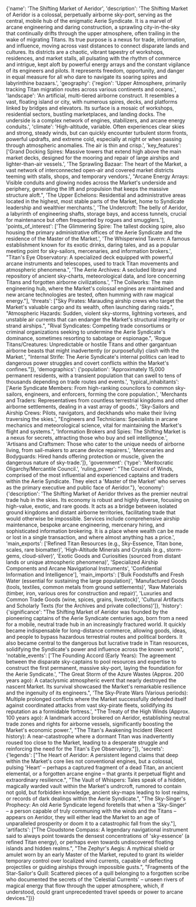 {'name': 'The Shifting Market of Aeridor', 'description': 'The Shifting Market of Aeridor is a colossal, perpetually airborne sky-port, serving as the central, mobile hub of the enigmatic Aerie Syndicate. It is a marvel of arcane engineering and daring construction, a sprawling city-in-the-sky that continually drifts through the upper atmosphere, often trailing in the wake of migrating Titans. Its true purpose is a nexus for trade, information, and influence, moving across vast distances to connect disparate lands and cultures. Its districts are a chaotic, vibrant tapestry of workshops, residences, and market stalls, all pulsating with the rhythm of commerce and intrigue, kept aloft by powerful energy arrays and the constant vigilance of its engineers and pilots. It represents freedom, opportunity, and danger in equal measure for all who dare to navigate its soaring spires and labyrinthine bazaars.', 'geography': {'region': 'Upper Atmosphere, primarily tracking Titan migration routes across various continents and oceans.', 'landscape': 'An artificial, multi-tiered airborne construct. It resembles a vast, floating island or city, with numerous spires, decks, and platforms linked by bridges and elevators. Its surface is a mosaic of workshops, residential sectors, bustling marketplaces, and landing docks. The underside is a complex network of engines, stabilizers, and arcane energy conduits.', 'climate': 'High-altitude, variable. Often experiences clear skies and strong, steady winds, but can quickly encounter turbulent storm fronts, powerful updrafts, and extreme cold, especially at night or when passing through atmospheric anomalies. The air is thin and crisp.', 'key_features': ['Grand Docking Spires: Massive towers that extend high above the main market decks, designed for the mooring and repair of large airships and lighter-than-air vessels.', 'The Sprawling Bazaar: The heart of the Market, a vast network of interconnected open-air and covered market districts teeming with stalls, shops, and temporary vendors.', "Arcane Energy Arrays: Visible conduits and glowing nodes across the Market's underside and periphery, generating the lift and propulsion that keeps the massive structure aloft.", 'The Upper Echelons: Residential and administrative areas located in the highest, most stable parts of the Market, home to Syndicate leadership and wealthier merchants.', 'The Undercroft: The belly of Aeridor, a labyrinth of engineering shafts, storage bays, and access tunnels, crucial for maintenance but often frequented by rogues and smugglers.'], 'points_of_interest': ['The Glimmering Spire: The tallest docking spire, also housing the primary administrative offices of the Aerie Syndicate and the residence of the Master of the Market.', 'The Whisperwind Tavern: A famous establishment known for its exotic drinks, daring tales, and as a popular meeting point for sky-sailors, mercenaries, and information brokers.', "Titan's Eye Observatory: A specialized deck equipped with powerful arcane instruments and telescopes, used to track Titan movements and atmospheric phenomena.", 'The Aerie Archives: A secluded library and repository of ancient sky-charts, meteorological data, and lore concerning Titans and forgotten airborne civilizations.', "The Coilworks: The main engineering hub, where the Market's colossal engines are maintained and new arcane technologies are tested, often humming with raw magical energy."], 'threats': ["Sky Pirates: Marauding airship crews who target the Market's valuable cargo and its wealth, often launching daring raids.", "Atmospheric Hazards: Sudden, violent sky-storms, lightning vortexes, and unstable air currents that can endanger the Market's structural integrity or strand airships.", "Rival Syndicates: Competing trade consortiums or criminal organizations seeking to undermine the Aerie Syndicate's dominance, sometimes resorting to sabotage or espionage.", 'Rogue Titans/Creatures: Unpredictable or hostile Titans and other gargantuan airborne beasts that might inadvertently (or purposefully) clash with the Market.', "Internal Strife: The Aerie Syndicate's internal politics can lead to dangerous power struggles and covert conflicts within the Market's confines."]}, 'demographics': {'population': 'Approximately 15,000 permanent residents, with a transient population that can swell to tens of thousands depending on trade routes and events.', 'typical_inhabitants': ['Aerie Syndicate Members: From high-ranking councilors to common sky-sailors, engineers, and enforcers, forming the core population.', 'Merchants and Traders: Representatives from countless terrestrial kingdoms and other airborne settlements, dealing in a vast array of goods.', 'Sky-Sailors and Airship Crews: Pilots, navigators, and deckhands who make their living traversing the skies.', "Engineers and Technicians: Specialists in arcane mechanics and meteorological science, vital for maintaining the Market's flight and systems.", 'Information Brokers and Spies: The Shifting Market is a nexus for secrets, attracting those who buy and sell intelligence.', 'Artisans and Craftsmen: Those who cater to the unique needs of airborne living, from sail-makers to arcane device repairers.', 'Mercenaries and Bodyguards: Hired hands offering protection or muscle, given the dangerous nature of sky-trade.']}, 'government': {'type': 'Meritocratic Oligarchy/Mercantile Council.', 'ruling_power': "The Council of Winds, comprised of the most influential and experienced captains and traders within the Aerie Syndicate. They elect a 'Master of the Market' who serves as the primary executive and public face of Aeridor."}, 'economy': {'description': 'The Shifting Market of Aeridor thrives as the premier neutral trade hub in the skies. Its economy is robust and highly diverse, focusing on high-value, exotic, and rare goods. It acts as a bridge between isolated ground kingdoms and distant airborne territories, facilitating trade that would otherwise be impossible. Services include comprehensive airship maintenance, bespoke arcane engineering, mercenary hiring, and sophisticated information brokering. It is a place where wealth can be made or lost in a single transaction, and where almost anything has a price.', 'main_exports': ['Refined Titan Resources (e.g., Sky-Essence, Titan bone, scales, rare biomatter)', 'High-Altitude Minerals and Crystals (e.g., storm-gems, cloud-silver)', 'Exotic Goods and Curiosities (sourced from distant lands or unique atmospheric phenomena)', 'Specialized Airship Components and Arcane Navigational Instruments', 'Confidential Information and Intelligence'], 'main_imports': ['Bulk Foodstuffs and Fresh Water (essential for sustaining the large population)', 'Manufactured Goods (tools, textiles, common metals from ground settlements)', 'Raw Materials (timber, iron, various ores for construction and repair)', 'Luxuries and Common Trade Goods (wine, spices, grains, livestock)', 'Cultural Artifacts and Scholarly Texts (for the Archives and private collections)']}, 'history': {'significance': "The Shifting Market of Aeridor was founded by the pioneering captains of the Aerie Syndicate centuries ago, born from a need for a mobile, neutral trade hub in an increasingly fractured world. It quickly became indispensable for long-distance commerce, allowing goods, ideas, and people to bypass hazardous terrestrial routes and political borders. It also became central to the dangerous but lucrative trade in Titan resources, solidifying the Syndicate's power and influence across the known world.", 'notable_events': ['The Founding Accord (Early Years): The agreement between the disparate sky-captains to pool resources and expertise to construct the first permanent, massive sky-port, laying the foundation for the Aerie Syndicate.', "The Great Storm of the Azure Wastes (Approx. 200 years ago): A cataclysmic atmospheric event that nearly destroyed the nascent Market. Its survival showcased the Market's remarkable resilience and the ingenuity of its engineers.", 'The Sky-Pirate Wars (Various periods): Multiple prolonged conflicts where the Market successfully defended itself against coordinated attacks from vast sky-pirate fleets, solidifying its reputation as a formidable fortress.', "The Treaty of the High Winds (Approx. 100 years ago): A landmark accord brokered on Aeridor, establishing neutral trade zones and rights for airborne vessels, significantly boosting the Market's economic power.", "The Titan's Awakening Incident (Recent history): A near-catastrophe where a dormant Titan was inadvertently roused too close to the Market, leading to a desperate struggle and reinforcing the need for the Titan's Eye Observatory."]}, 'secrets': {'legends': ["The Heart of Aeridor: A persistent legend claims that deep within the Market's core lies not conventional engines, but a colossal, pulsing 'Heart' – perhaps a captured fragment of a dead Titan, an ancient elemental, or a forgotten arcane engine – that grants it perpetual flight and extraordinary resilience.", "The Vault of Whispers: Tales speak of a hidden, magically warded vault within the Market's undrcroft, rumored to contain not gold, but forbidden knowledge, ancient sky-maps leading to lost realms, or records of dark dealings within the Aerie Syndicate.", "The Sky-Singer's Prophecy: An old Aerie Syndicate legend foretells that when a 'Sky-Singer' – a person capable of truly communing with the winds and the Titans – appears on Aeridor, they will either lead the Market to an age of unparalleled prosperity or doom it to a catastrophic fall from the sky."], 'artifacts': ["The Cloudstone Compass: A legendary navigational instrument said to always point towards the densest concentrations of 'sky-essence' (a refined Titan energy), or perhaps even towards undiscovered floating islands and hidden realms.", "The Zephyr's Aegis: A mythical shield or amulet worn by an early Master of the Market, reputed to grant its wielder temporary control over localized wind currents, capable of deflecting projectiles or guiding airships through impossible gusts.", "Fragments of the Star-Sailor's Quill: Scattered pieces of a quill belonging to a forgotten scribe who documented the secrets of the 'Celestial Currents' – unseen rivers of magical energy that flow through the upper atmosphere, which, if understood, could grant unprecedented travel speeds or power to arcane devices."]}}


